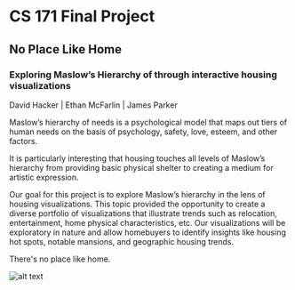 # CS 171 Final Project

## No Place Like Home
### Exploring Maslow’s Hierarchy of through interactive housing visualizations

David Hacker | Ethan McFarlin | James Parker

Maslow’s hierarchy of needs is a psychological model that maps out tiers of human needs on the basis of psychology, safety, love, esteem, and other factors. 

It is particularly interesting that housing touches all levels of Maslow’s hierarchy from providing basic physical shelter to creating a medium for artistic expression.

Our goal for this project is to explore Maslow’s hierarchy in the lens of housing visualizations. This topic provided the opportunity to create a diverse portfolio of visualizations that illustrate trends such as relocation, entertainment, home physical characteristics, etc. Our visualizations will be exploratory in nature and allow homebuyers to identify insights like housing hot spots, notable mansions, and geographic housing trends.

There's no place like home.

![alt text](https://i.imgur.com/8ksN6qY.png)
